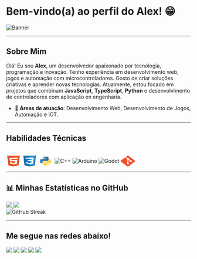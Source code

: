 # Bem-vindo(a) ao perfil do Alex! 😁

![Banner](https://via.placeholder.com/1200x200.png?text=Alex+Yeye+-+Desenvolvedor+Apaixonado)

---

## Sobre Mim
Olá! Eu sou **Alex**, um desenvolvedor apaixonado por tecnologia, programação e inovação. Tenho experiência em desenvolvimento web, jogos e automação com microcontroladores. Gosto de criar soluções criativas e aprender novas tecnologias. Atualmente, estou focado em projetos que combinam **JavaScript**, **TypeScript**, **Python** e desenvolvimento de controladores com aplicação en engenharia.

- 💼 **Áreas de atuação**: Desenvolvimento Web, Desenvolvimento de Jogos, Automação e IOT.

---

## Habilidades Técnicas

<div style="display: inline_block"><br>
  <!--<img align="center" alt="MySQL" height="30" width="40" src="https://raw.githubusercontent.com/devicons/devicon/master/icons/mysql/mysql-original.svg">-->
  <!--<img align="center" alt="Js" height="30" width="40" src="https://raw.githubusercontent.com/devicons/devicon/master/icons/javascript/javascript-plain.svg">-->
  <img align="center" alt="HTML" height="30" width="40" src="https://raw.githubusercontent.com/devicons/devicon/master/icons/html5/html5-original.svg">
  <img align="center" alt="CSS" height="30" width="40" src="https://raw.githubusercontent.com/devicons/devicon/master/icons/css3/css3-original.svg">
  <!--<img align="center" alt="Typescript" height="30" width="40" src="https://raw.githubusercontent.com/devicons/devicon/master/icons/typescript/typescript-original.svg">-->
  <img align="center" alt="Python" height="30" width="40" src="https://raw.githubusercontent.com/devicons/devicon/master/icons/python/python-original.svg">
  <img align="center" alt="C++" height="30" width="40" src="https://cdn.jsdelivr.net/gh/devicons/devicon@latest/icons/cplusplus/cplusplus-plain.svg">
  <img align="center" alt="Arduino" height="30" width="40" src="https://cdn.jsdelivr.net/gh/devicons/devicon@latest/icons/arduino/arduino-original-wordmark.svg">
  <img align="center" alt="Godot" height="30" width="40" src="https://cdn.jsdelivr.net/gh/devicons/devicon@latest/icons/godot/godot-original.svg">
  <img align="center" alt="Git" height="30" width="40" src="https://raw.githubusercontent.com/devicons/devicon/master/icons/git/git-original.svg">
</div>

---

## 📊 Minhas Estatísticas no GitHub

<div>
  <a href="https://github.com/AlexYeye">
    <img height="180em" src="https://github-readme-stats.vercel.app/api?username=AlexYeye&show_icons=true&theme=maroongold&include_all_commits=true&count_private=true"/>
    <img height="180em" src="https://github-readme-stats.vercel.app/api/top-langs/?username=AlexYeye&layout=compact&langs_count=6&theme=maroongold"/>
  </a>
</div>

<div align="left">
  <img src="https://github-readme-streak-stats.herokuapp.com/?user=AlexYeye&theme=maroongold" alt="GitHub Streak" />
</div>

---

## Me segue nas redes abaixo!

<div> 
  <a href="https://www.youtube.com/channel/UCIIGkR2lMj4VP9vsMq1JcZQ" target="_blank"><img src="https://img.shields.io/badge/YouTube-FF0000?style=for-the-badge&logo=youtube&logoColor=white" target="_blank"></a>
  <a href="https://www.instagram.com/alexcosta_ax/" target="_blank"><img src="https://img.shields.io/badge/-Instagram-%23E4405F?style=for-the-badge&logo=instagram&logoColor=white" target="_blank"></a>
  <a href="https://discord.com/invite/yeyehx" target="_blank"><img src="https://img.shields.io/badge/Discord-7289DA?style=for-the-badge&logo=discord&logoColor=white" target="_blank"></a> 
  <a href="mailto:your.email@gmail.com"><img src="https://img.shields.io/badge/-Gmail-%23333?style=for-the-badge&logo=gmail&logoColor=white" target="_blank"></a>
  <a href="https://www.linkedin.com/in/alex-gomes-costa-457701274/" target="_blank"><img src="https://img.shields.io/badge/-LinkedIn-%230077B5?style=for-the-badge&logo=linkedin&logoColor=white" target="_blank"></a>
</div>
